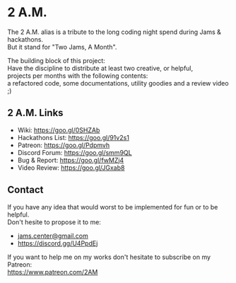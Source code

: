 # 2 A.M.

The 2 A.M. alias is a tribute to the long coding night spend during Jams & hackathons.  
But it stand for "Two Jams, A Month".  

The building block of this project:  
Have the discipline to distribute at least two creative, or helpful,  
projects per months with the following contents:  
a refactored code, some documentations, utility goodies and a review video ;)  


## 2 A.M. Links
- Wiki:             https://goo.gl/0SHZAb  
- Hackathons List:  https://goo.gl/91v2s1   
- Patreon:          https://goo.gl/Pdpmvh  
- Discord Forum:    https://goo.gl/smm9QL  
- Bug & Report:     https://goo.gl/fwMZj4  
- Video Review:     https://goo.gl/JGxab8  



## Contact
If you have any idea that would worst to be implemented for fun or to be helpful.  
Don't hesite to propose it to me:  
- jams.center@gmail.com   
- https://discord.gg/U4PpdEj  

If you want to help me on my works don't hesitate to subscribe on my Patreon:   
https://www.patreon.com/2AM  
